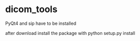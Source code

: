 # dicom_tools

PyQt4 and sip have to be installed

after download install the package with
python setup.py install



